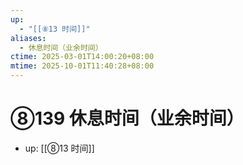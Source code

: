 ```yaml
---
up:
  - "[[⑧13 时间]]"
aliases:
  - 休息时间（业余时间）
ctime: 2025-03-01T14:00:20+08:00
mtime: 2025-10-01T11:40:28+08:00
---
```


# ⑧139 休息时间（业余时间）

- up: [[⑧13 时间]]
